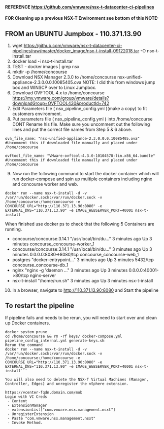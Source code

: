 #### REFERENCE https://github.com/vmware/nsx-t-datacenter-ci-pipelines

#### FOR Cleaning up a previous NSX-T Environment see bottom of this NOTE:

## FROM an UBUNTU Jumpbox - 110.371.13.90

1. wget https://github.com/vmware/nsx-t-datacenter-ci-pipelines/raw/master/docker_image/nsx-t-install-09122018.tar -O nsx-t-install.tar
2. docker load -i nsx-t-install.tar
3. TEST - docker images | grep nsx
4. mkdir -p /home/concourse
5. Download NSX Manager 2.3.0 to /home/concourse
nsx-unified-appliance-2.3.0.0.0.10085405.ova NOTE: I did this from windows jump box and WINSCP over to Linux Jumpbox.
6. Download OVFTOOL 4.x to /home/concourse
https://my.vmware.com/group/vmware/details?downloadGroup=OVFTOOL430&productId=742
7. Edit Parameters file ( nsx_pipeline_config.yml )(make a copy) to fit customers environment.
8. Put parameters file ( nsx_pipeline_config.yml ) into /home/concourse
DONT Rename his file.
Make sure you uncomment out the following lines and put the correct file names from Step 5 & 6 above.
```
ova_file_name: "nsx-unified-appliance-2.3.0.0.0.10085405.ova" #Uncomment this if downloaded file manually and placed under /home/concourse
```
```
ovftool_file_name: "VMware-ovftool-4.3.0-10104578-lin.x86_64.bundle" #Uncomment this if downloaded file manually and placed under /home/concourse
```
9. Now run the following command to start the docker container which will run docker-compose and spin up multiple containers including nginx and concourse worker and web.
```
docker run --name nsx-t-install -d -v /var/run/docker.sock:/var/run/docker.sock -v /home/concourse:/home/concourse -e CONCOURSE_URL="http://110.371.13.90:8080" -e EXTERNAL_DNS="110.371.13.90" -e IMAGE_WEBSERVER_PORT=40001 nsx-t-install
```

When finished use docker ps to check that the following 5 Containers are running.
  * concourse/concourse:3.14.1 "/usr/local/bin/du..." 3 minutes ago Up 3 minutes concourse_concourse-worker_1
  * concourse/concourse:3.14.1 "/usr/local/bin/du..." 3 minutes ago Up 3 minutes 0.0.0.0:8080->8080/tcp concourse_concourse-web_1
  * postgres "docker-entrypoint..." 3 minutes ago Up 3 minutes 5432/tcp concourse_concourse-db_1
  * nginx "nginx -g 'daemon ..." 3 minutes ago Up 3 minutes 0.0.0.0:40001->80/tcp nginx-server
  * nsx-t-install "/home/run.sh" 3 minutes ago Up 3 minutes nsx-t-install

10. In a browser, navigate to http://110.371.13.90:8080 and Start the pipeline

## To restart the pipeline
If pipeline fails and needs to be rerun, you will need to start over and clean up Docker containers.
```docker rm -f $(docker ps -qa)
docker system prune
cd /home/concourse && rm -rf keys/ docker-compose.yml pipeline_config_internal.yml generate-keys.sh
Rerun the command
docker run --name nsx-t-install -d -v /var/run/docker.sock:/var/run/docker.sock -v /home/concourse:/home/concourse -e CONCOURSE_URL="http://110.371.13.90:8080" -e EXTERNAL_DNS="110.371.13.90" -e IMAGE_WEBSERVER_PORT=40001 nsx-t-install```

You will also need to delete the NSX-T Virtual Machines (Manager, Controller, Edges) and unregister the vSphere extension.

https://vcenter-fqdn.domain.com/mob
Login with VC Creds
 - Content
 - ExtensionManager
 - extensionList["com.vmware.nsx.management.nsxt"]	
 - UnregisterExtension
 - Paste "com.vmware.nsx.management.nsxt"
 - Invoke Method.
 

